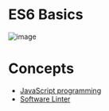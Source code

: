 # ES6 Basics

![image](https://github.com/RichardMiruka/alx-backend-javascript/assets/105627752/f13ce110-a3e4-496e-9bc8-98a0845710d5)

# Concepts
* [JavaScript programming](https://intranet.alxswe.com/concepts/852)
* [Software Linter](https://intranet.alxswe.com/concepts/542)
